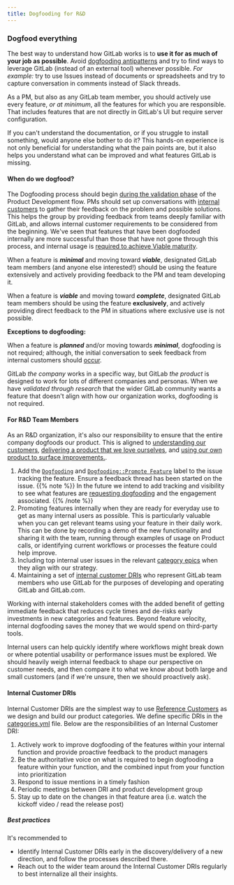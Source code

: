 ```yaml
---
title: Dogfooding for R&D
---
```


### Dogfood everything

The best way to understand how GitLab works is to **use it for as much of your job as possible**.
Avoid [dogfooding antipatterns](/handbook/engineering/development/principles/#dogfooding-antipatterns)
and try to find ways to leverage GitLab (instead of an external tool) whenever
possible. _For example:_ try to use Issues instead of documents or spreadsheets
and try to capture conversation in comments instead of Slack threads.

As a PM, but also as any GitLab team member, you should actively use every feature,
_or at minimum_, all the features for which you are responsible. That includes
features that are not directly in GitLab's UI but require server configuration.

If you can't understand the documentation, or if you struggle to install
something, would anyone else bother to do it? This hands-on experience
is not only beneficial for understanding what the pain points are, but it also
helps you understand what can be improved and what features GitLab is missing.

#### When do we dogfood?

The Dogfooding process should begin [during the validation phase](/handbook/product-development/product-development-flow/#validation-phase-1-validation-backlog) of the Product Development flow. PMs should set up conversations with [internal customers](#internal-customer-dris) to gather their feedback on the problem and possible solutions. This helps the group by providing feedback from teams deeply familiar with GitLab, and allows internal customer requirements to be considered from the beginning. We've seen that features that have been dogfooded internally are more successful than those that have not gone through this process, and internal usage is [required to achieve Viable maturity](https://about.gitlab.com/direction/#maturity).

When a feature is <b>_minimal_</b> and moving toward <b>_viable_</b>, designated
GitLab team members (and anyone else interested!) should be using the feature
extensively and actively providing feedback to the PM and team developing it.

When a feature is <b>_viable_</b> and moving toward <b>_complete_</b>, designated
GitLab team members should be using the feature **exclusively**, and actively
providing direct feedback to the PM in situations where exclusive use is not
possible.

**Exceptions to dogfooding:**

When a feature is <b>_planned_</b> and/or moving towards <b>_minimal_</b>, dogfooding
is not required; although, the initial conversation to seek feedback from internal customers should [occur](#when-do-we-dogfood).

GitLab _the company_ works in a specific way, but GitLab _the product_ is
designed to work for lots of different companies and personas. When we have
_validated through research_ that the wider GitLab community wants a feature
that doesn't align with how our organization works, dogfooding is not required.

#### For R&D Team Members

As an R&D organization, it's also our responsibility to ensure that the entire company dogfoods our product. This is aligned to [understanding our customers](/handbook/values/#understand-our-customers), [delivering a product that we love ourselves](/handbook/company/mission/#contribute-to-gitlab-application), and [using our own product to surface improvements.](/handbook/values/#dogfooding).

1. Add the [`Dogfooding`](https://gitlab.com/gitlab-org/gitlab/-/issues/?label_name%5B%5D=Dogfooding) and [`Dogfooding::Promote Feature`](https://gitlab.com/groups/gitlab-com/-/issues?label_name%5B%5D=Dogfooding%3A%3APromote+Feature) label to the issue tracking the feature. Ensure a feedback thread has been started on the issue.
   {{% note %}}
   In the future we intend to add tracking and visibility to see what features are [requesting dogfooding](https://gitlab.com/groups/gitlab-com/-/issues?label_name%5B%5D=Dogfooding%3A%3APromote+Feature) and the engagement associated.
   {{% /note %}}
1. Promoting features internally when they are ready for everyday use to get as
many internal users as possible. This is particularly valuable when you can get
relevant teams using your feature in their daily work. This can be done by
recording a demo of the new functionality and sharing it with the team,
running through examples of usage on Product calls, or identifying current
workflows or processes the feature could help improve.
1. Including top internal user issues in the relevant [category epics](/handbook/product/product-processes/#category-direction)
when they align with our strategy.
1. Maintaining a set of [internal customer DRIs](#internal-customer-dris) who represent GitLab team members
who use GitLab for the purposes of developing and operating GitLab and GitLab.com.

Working with internal stakeholders comes with the added benefit of getting
immediate feedback that reduces cycle times and de-risks early investments in
new categories and features. Beyond feature velocity, internal dogfooding saves
the money that we would spend on third-party tools.

Internal users can help quickly identify where workflows might break down or
where potential usability or performance issues must be explored. We should
heavily weigh internal feedback to shape our perspective on customer needs,
and then compare it to what we know about both large and small customers
(and if we're unsure, then we should proactively ask).

#### Internal Customer DRIs

Internal Customer DRIs are the simplest way to use [Reference Customers](https://www.svpg.com/the-power-of-reference-customers/) as we design and build our product categories.
We define specific DRIs in the [categories.yml](https://gitlab.com/gitlab-com/www-gitlab-com/edit/master/data/categories.yml) file.
Below are the responsibilities of an Internal Customer DRI:

1. Actively work to improve dogfooding of the features within your internal function and provide proactive feedback to the product managers
1. Be the authoritative voice on what is required to begin dogfooding a feature within your function, and the combined input from your function into prioritization
1. Respond to issue mentions in a timely fashion
1. Periodic meetings between DRI and product development group
1. Stay up to date on the changes in that feature area (i.e. watch the kickoff video / read the release post)

##### Best practices

It's recommended to

- Identify Internal Customer DRIs early in the discovery/delivery of a new direction, and follow the processes described there.
- Reach out to the wider team around the Internal Customer DRIs regularly to best internalize all their insights.
